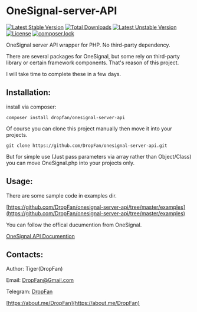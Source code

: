 # OneSignal-server-API

[![Latest Stable Version](https://poser.pugx.org/dropfan/onesignal-server-api/v/stable)](https://packagist.org/packages/dropfan/onesignal-server-api)
[![Total Downloads](https://poser.pugx.org/dropfan/onesignal-server-api/downloads)](https://packagist.org/packages/dropfan/onesignal-server-api)
[![Latest Unstable Version](https://poser.pugx.org/dropfan/onesignal-server-api/v/unstable)](https://packagist.org/packages/dropfan/onesignal-server-api)
[![License](https://poser.pugx.org/dropfan/onesignal-server-api/license)](https://packagist.org/packages/dropfan/onesignal-server-api)
[![composer.lock](https://poser.pugx.org/dropfan/onesignal-server-api/composerlock)](https://packagist.org/packages/dropfan/onesignal-server-api)

OneSignal server API wrapper for PHP. No third-party dependency.

There are several packages for OneSignal, but some rely on third-party library or certain framework components. That's reason of this project.

I will take time to complete these in a few days.

## Installation:

install via composer:

```composer install dropfan/onesignal-server-api```

Of course you can clone this project manually then move it into your projects.

```git clone https://github.com/DropFan/onesignal-server-api.git```

But for simple use (Just pass parameters via array rather than Object/Class) you can move OneSignal.php into your projects only.

## Usage:
There are some sample code in examples dir.

[https://github.com/DropFan/onesignal-server-api/tree/master/examples](https://github.com/DropFan/onesignal-server-api/tree/master/examples)

You can follow the offical ducumention from OneSignal.

[OneSignal API Documention](https://documentation.onesignal.com/reference)

## Contacts:
Author: Tiger(DropFan)

Email: <DropFan@Gmail.com>

Telegram: [DropFan](https://telegram.me/DropFan)

[https://about.me/DropFan](https://about.me/DropFan)
